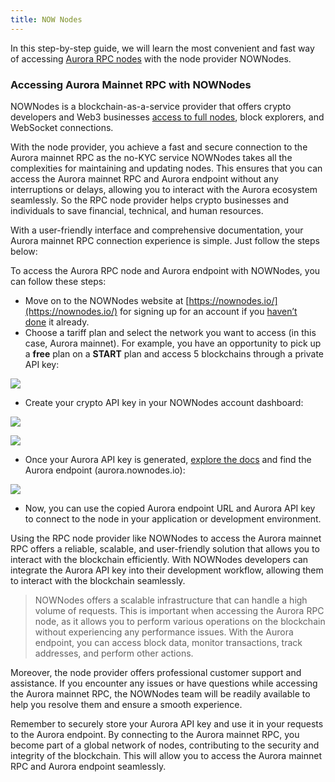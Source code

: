 ```yaml
---
title: NOW Nodes
---
```

In this step-by-step guide, we will learn the most convenient and fast way of accessing [Aurora RPC nodes](https://nownodes.io/nodes/aurora-aurora) with the node provider NOWNodes. 

### **Accessing Aurora Mainnet RPC with NOWNodes**

NOWNodes is a blockchain-as-a-service provider that offers crypto developers and Web3 businesses [access to full nodes](https://nownodes.io/nodes), block explorers, and WebSocket connections. 

With the node provider, you achieve a fast and secure connection to the Aurora mainnet RPC as the no-KYC service NOWNodes takes all the complexities for maintaining and updating nodes. This ensures that you can access the Aurora mainnet RPC and Aurora endpoint without any interruptions or delays, allowing you to interact with the Aurora ecosystem seamlessly. So the RPC node provider helps crypto businesses and individuals to save financial, technical, and human resources. 

With a user-friendly interface and comprehensive documentation, your Aurora mainnet RPC connection experience is simple. Just follow the steps below:  

To access the Aurora RPC node and Aurora endpoint with NOWNodes, you can follow these steps:

*   Move on to the NOWNodes website at [https://nownodes.io/](https://nownodes.io/) for signing up for an account if you [haven’t done](https://account.nownodes.io/auth/signup) it already.
*   Choose a tariff plan and select the network you want to access (in this case, Aurora mainnet). For example, you have an opportunity to pick up a **free** plan on a **START** plan and access 5 blockchains through a private API key:

![](https://www.datocms-assets.com/95026/1695246607-aurora-nodes-768x398.jpg)

*   Create your crypto API key in your NOWNodes account dashboard:

![](https://www.datocms-assets.com/95026/1695246672-aurora-blockchain-768x442.jpg)

![](https://www.datocms-assets.com/95026/1695246688-aurora-api-768x433.jpg)

*   Once your Aurora API key is generated, [explore the docs](https://documenter.getpostman.com/view/13630829/TVmFkLwy#0009132c-1d48-4c03-a891-fe57630776a4) and find the Aurora endpoint (aurora.nownodes.io):

![](https://www.datocms-assets.com/95026/1695246711-aurora-endpoint-768x416.jpg)

*   Now, you can use the copied Aurora endpoint URL and Aurora API key to connect to the node in your application or development environment.

Using the RPC node provider like NOWNodes to access the Aurora mainnet RPC offers a reliable, scalable, and user-friendly solution that allows you to interact with the blockchain efficiently. With NOWNodes developers can integrate the Aurora API key into their development workflow, allowing them to interact with the blockchain seamlessly.

> NOWNodes offers a scalable infrastructure that can handle a high volume of requests. This is important when accessing the Aurora RPC node, as it allows you to perform various operations on the blockchain without experiencing any performance issues. With the Aurora endpoint, you can access block data, monitor transactions, track addresses, and perform other actions. 

Moreover, the node provider offers professional customer support and assistance. If you encounter any issues or have questions while accessing the Aurora mainnet RPC, the NOWNodes team will be readily available to help you resolve them and ensure a smooth experience.

Remember to securely store your Aurora API key and use it in your requests to the Aurora endpoint. By connecting to the Aurora mainnet RPC, you become part of a global network of nodes, contributing to the security and integrity of the blockchain. This will allow you to access the Aurora mainnet RPC and Aurora endpoint seamlessly.
